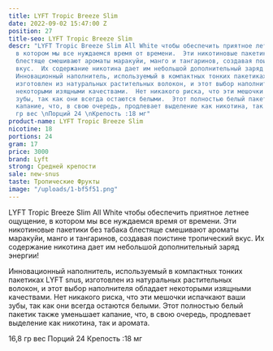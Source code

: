 ```yaml
---
title: LYFT Tropic Breeze Slim
date: 2022-09-02 15:47:00 Z
position: 27
title-seo: LYFT Tropic Breeze Slim
descr: "LYFT Tropic Breeze Slim All White чтобы обеспечить приятное летнее ощущение,
  в котором мы все нуждаемся время от времени.  Эти никотиновые пакетики без табака
  блестяще смешивают ароматы маракуйи, манго и тангаринов, создавая поистине тропический
  вкус.  Их содержание никотина дает им небольшой дополнительный заряд энергии!\n\n\n
  Инновационный наполнитель, используемый в компактных тонких пакетиках LYFT snus,
  изготовлен из натуральных растительных волокон, и этот выбор наполнителя обладает
  некоторыми изящными качествами.  Нет никакого риска, что эти мешочки испачкают ваши
  зубы, так как они всегда остаются белыми.  Этот полностью белый пакетик  также уменьшает
  капание, что, в свою очередь, продлевает выделение как никотина, так и аромата.\n\n16,8
  гр вес \nПорций 24 \nКрепость :18 мг"
product-name: LYFT Tropic Breeze Slim
nicotine: 18
portions: 24
gram: 17
price: 3000
brand: Lyft
strong: Средней крепости
sale: new-snus
taste: Тропические Фрукты
image: "/uploads/1-bf5f51.png"
---
```


LYFT Tropic Breeze Slim All White чтобы обеспечить приятное летнее ощущение, в котором мы все нуждаемся время от времени.  Эти никотиновые пакетики без табака блестяще смешивают ароматы маракуйи, манго и тангаринов, создавая поистине тропический вкус.  Их содержание никотина дает им небольшой дополнительный заряд энергии!


 Инновационный наполнитель, используемый в компактных тонких пакетиках LYFT snus, изготовлен из натуральных растительных волокон, и этот выбор наполнителя обладает некоторыми изящными качествами.  Нет никакого риска, что эти мешочки испачкают ваши зубы, так как они всегда остаются белыми.  Этот полностью белый пакетик  также уменьшает капание, что, в свою очередь, продлевает выделение как никотина, так и аромата.

16,8 гр вес 
Порций 24 
Крепость :18 мг